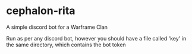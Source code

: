 # cephalon-rita
A simple discord bot for a Warframe Clan

Run as per any discord bot, however you should have a file called 'key' in the same directory, which contains the bot token
